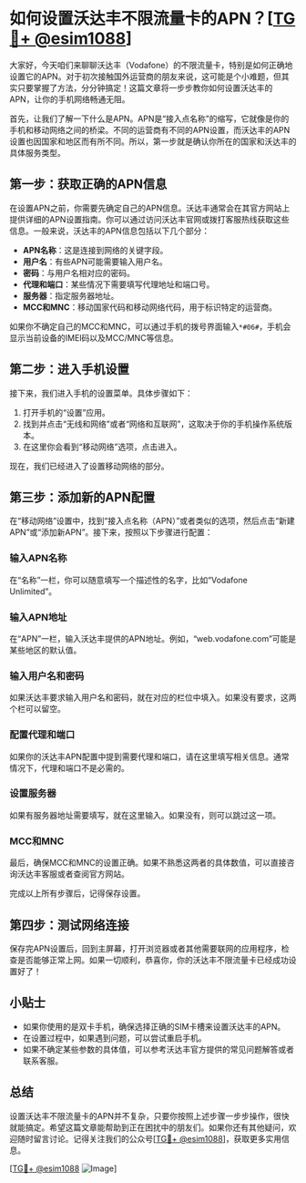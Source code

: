 # 如何设置沃达丰不限流量卡的APN？[[TG💪+ @esim1088](https://t.me/s/esim1088)]

大家好，今天咱们来聊聊沃达丰（Vodafone）的不限流量卡，特别是如何正确地设置它的APN。对于初次接触国外运营商的朋友来说，这可能是个小难题，但其实只要掌握了方法，分分钟搞定！这篇文章将一步步教你如何设置沃达丰的APN，让你的手机网络畅通无阻。

首先，让我们了解一下什么是APN。APN是“接入点名称”的缩写，它就像是你的手机和移动网络之间的桥梁。不同的运营商有不同的APN设置，而沃达丰的APN设置也因国家和地区而有所不同。所以，第一步就是确认你所在的国家和沃达丰的具体服务类型。

## 第一步：获取正确的APN信息

在设置APN之前，你需要先确定自己的APN信息。沃达丰通常会在其官方网站上提供详细的APN设置指南。你可以通过访问沃达丰官网或拨打客服热线获取这些信息。一般来说，沃达丰的APN信息包括以下几个部分：

- **APN名称**：这是连接到网络的关键字段。
- **用户名**：有些APN可能需要输入用户名。
- **密码**：与用户名相对应的密码。
- **代理和端口**：某些情况下需要填写代理地址和端口号。
- **服务器**：指定服务器地址。
- **MCC和MNC**：移动国家代码和移动网络代码，用于标识特定的运营商。

如果你不确定自己的MCC和MNC，可以通过手机的拨号界面输入`*#06#`，手机会显示当前设备的IMEI码以及MCC/MNC等信息。

## 第二步：进入手机设置

接下来，我们进入手机的设置菜单。具体步骤如下：

1. 打开手机的“设置”应用。
2. 找到并点击“无线和网络”或者“网络和互联网”，这取决于你的手机操作系统版本。
3. 在这里你会看到“移动网络”选项，点击进入。

现在，我们已经进入了设置移动网络的部分。

## 第三步：添加新的APN配置

在“移动网络”设置中，找到“接入点名称（APN）”或者类似的选项，然后点击“新建APN”或“添加新APN”。接下来，按照以下步骤进行配置：

### 输入APN名称

在“名称”一栏，你可以随意填写一个描述性的名字，比如“Vodafone Unlimited”。

### 输入APN地址

在“APN”一栏，输入沃达丰提供的APN地址。例如，“web.vodafone.com”可能是某些地区的默认值。

### 输入用户名和密码

如果沃达丰要求输入用户名和密码，就在对应的栏位中填入。如果没有要求，这两个栏可以留空。

### 配置代理和端口

如果你的沃达丰APN配置中提到需要代理和端口，请在这里填写相关信息。通常情况下，代理和端口不是必需的。

### 设置服务器

如果有服务器地址需要填写，就在这里输入。如果没有，则可以跳过这一项。

### MCC和MNC

最后，确保MCC和MNC的设置正确。如果不熟悉这两者的具体数值，可以直接咨询沃达丰客服或者查阅官方网站。

完成以上所有步骤后，记得保存设置。

## 第四步：测试网络连接

保存完APN设置后，回到主屏幕，打开浏览器或者其他需要联网的应用程序，检查是否能够正常上网。如果一切顺利，恭喜你，你的沃达丰不限流量卡已经成功设置好了！

## 小贴士

- 如果你使用的是双卡手机，确保选择正确的SIM卡槽来设置沃达丰的APN。
- 在设置过程中，如果遇到问题，可以尝试重启手机。
- 如果不确定某些参数的具体值，可以参考沃达丰官方提供的常见问题解答或者联系客服。

## 总结

设置沃达丰不限流量卡的APN并不复杂，只要你按照上述步骤一步步操作，很快就能搞定。希望这篇文章能帮助到正在困扰中的朋友们。如果你还有其他疑问，欢迎随时留言讨论。记得关注我们的公众号[[TG💪+ @esim1088](https://t.me/s/esim1088)]，获取更多实用信息。

[[TG💪+ @esim1088](https://t.me/s/esim1088) ![Image](https://i.postimg.cc/4NQfJmqS/Snipaste-2025-05-13-00-14-12.png)]